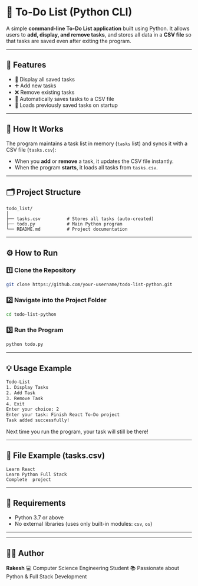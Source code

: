 

# 📝 To-Do List (Python CLI)

A simple **command-line To-Do List application** built using Python.
It allows users to **add, display, and remove tasks**, and stores all data in a **CSV file** so that tasks are saved even after exiting the program.

---

## 🚀 Features

* 📄 Display all saved tasks
* ➕ Add new tasks
* ❌ Remove existing tasks
* 💾 Automatically saves tasks to a CSV file
* 🔁 Loads previously saved tasks on startup

---

## 🧠 How It Works

The program maintains a task list in memory (`tasks` list) and syncs it with a CSV file (`tasks.csv`):

* When you **add** or **remove** a task, it updates the CSV file instantly.
* When the program **starts**, it loads all tasks from `tasks.csv`.

---

## 🗂 Project Structure

```
todo_list/
│
├── tasks.csv          # Stores all tasks (auto-created)
├── todo.py            # Main Python program
└── README.md          # Project documentation
```

---

## ⚙️ How to Run

### 1️⃣ Clone the Repository

```bash
git clone https://github.com/your-username/todo-list-python.git
```

### 2️⃣ Navigate into the Project Folder

```bash
cd todo-list-python
```

### 3️⃣ Run the Program

```bash
python todo.py
```

---

## 💡 Usage Example

```bash
Todo-List
1. Display Tasks
2. Add Task
3. Remove Task
4. Exit
Enter your choice: 2
Enter your task: Finish React To-Do project
Task added successfully!
```

Next time you run the program, your task will still be there!

---

## 📁 File Example (tasks.csv)

```
Learn React
Learn Python Full Stack
Complete  project
```

---

## 🧰 Requirements

* Python 3.7 or above
* No external libraries (uses only built-in modules: `csv`, `os`)

---


---

## 🧑‍💻 Author

**Rakesh**
💻 Computer Science Engineering Student
📚 Passionate about Python & Full Stack Development


